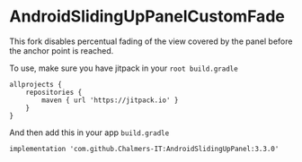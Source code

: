 # AndroidSlidingUpPanelCustomFade

This fork disables percentual fading of the view covered by the panel before the anchor point is reached.

To use, make sure you have jitpack in your `root build.gradle`

```
allprojects {
    repositories {
        maven { url 'https://jitpack.io' }
    }
}
```

And then add this in your app `build.gradle`

```
implementation 'com.github.Chalmers-IT:AndroidSlidingUpPanel:3.3.0'
```
